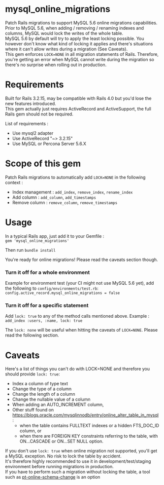 mysql_online_migrations
=======================

Patch Rails migrations to support MySQL 5.6 online migrations capabilities.  
Prior to MySQL 5.6, when adding / removing / renaming indexes and columns, MySQL would lock the writes of the whole table.  
MySQL 5.6 by default will try to apply the least locking possible. You however don't know what kind of locking it applies and there's situations where it can't allow writes during a migration (See Caveats).  
This gem enforces `LOCK=NONE` in all migration statements of Rails. Therefore, you're getting an error when MySQL cannot write during the migration so there's no surprise when rolling out in production.  


Requirements
=======================
Built for Rails 3.2.15, may be compatible with Rails 4.0 but you'd lose the new features introduced.  
This gem actually just requires ActiveRecord and ActiveSupport, the full Rails gem should not be required.

List of requirements :

- Use mysql2 adapter
- Use ActiveRecord "~> 3.2.15"
- Use MySQL or Percona Server 5.6.X

Scope of this gem
=======================

Patch Rails migrations to automatically add `LOCK=NONE` in the following context :

- Index management : `add_index`, `remove_index`, `rename_index`
- Add column : `add_column`, `add_timestamps`
- Remove column : `remove_column`, `remove_timestamps`

Usage
=======================
In a typical Rails app, just add it to your Gemfile :  
`gem 'mysql_online_migrations'`

Then run `bundle install`

You're ready for online migrations! Please read the caveats section though.

### Turn it off for a whole environment
Example for environment test (your CI might not use MySQL 5.6 yet), add the following to `config/environments/test.rb`:  
`config.active_record.mysql_online_migrations = false`

### Turn it off for a specific statement
Add `lock: true` to any of the method calls mentioned above. Example :  
`add_index :users, :name, lock: true`

The `lock: none` will be useful when hitting the caveats of `LOCK=NONE`. Please read the following section.

Caveats
=======================

Here's a list of things you can't do with LOCK=NONE and therefore you should provide `lock: true`:  

- Index a column of type text
- Change the type of a column
- Change the length of a column
- Change the nullable value of a column
- When adding an AUTO_INCREMENT column,
- Other stuff found on https://blogs.oracle.com/mysqlinnodb/entry/online_alter_table_in_mysql :
  - when the table contains FULLTEXT indexes or a hidden FTS_DOC_ID column, or
  - when there are FOREIGN KEY constraints referring to the table, with ON…CASCADE or ON…SET NULL option.

If you don't use `lock: true` when online migration not supported, you'll get a MySQL exception. No risk to lock the table by accident.  
It's therefore highly recommended to use it in development/test/staging environment before running migrations in production.  
If you have to perform such a migration without locking the table, a tool such as [pt-online-schema-change](http://www.percona.com/doc/percona-toolkit/2.1/pt-online-schema-change.html) is an option

